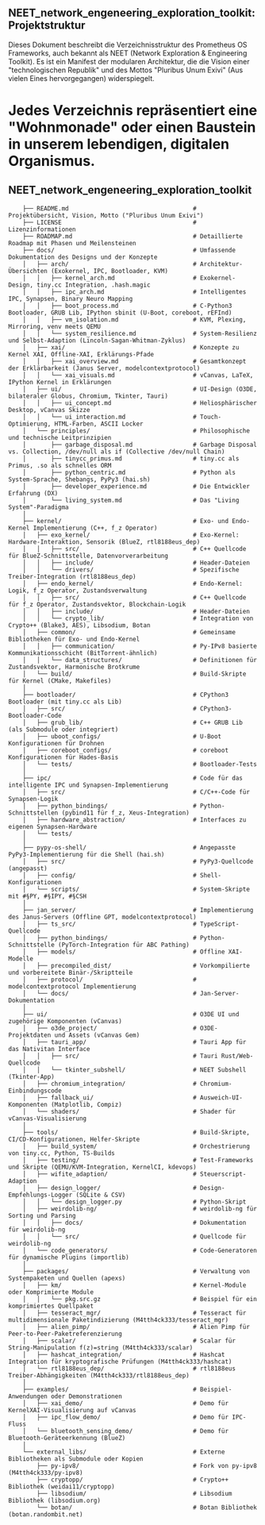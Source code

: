 ## NEET_network_engeneering_exploration_toolkit: Projektstruktur
Dieses Dokument beschreibt die Verzeichnisstruktur des Prometheus OS Frameworks, auch bekannt als NEET (Network Exploration & Engineering Toolkit). Es ist ein Manifest der modularen Architektur, die die Vision einer "technologischen Republik" und des Mottos "Pluribus Unum Exivi" (Aus vielen Eines hervorgegangen) widerspiegelt.

# Jedes Verzeichnis repräsentiert eine "Wohnmonade" oder einen Baustein in unserem lebendigen, digitalen Organismus.

## NEET_network_engeneering_exploration_toolkit
        ├── README.md                                   # Projektübersicht, Vision, Motto ("Pluribus Unum Exivi")
        ├── LICENSE                                     # Lizenzinformationen
        ├── ROADMAP.md                                  # Detaillierte Roadmap mit Phasen und Meilensteinen
        ├── docs/                                       # Umfassende Dokumentation des Designs und der Konzepte
        │   ├── arch/                                   # Architektur-Übersichten (Exokernel, IPC, Bootloader, KVM)
        │   │   ├── kernel_arch.md                      # Exokernel-Design, tiny.cc Integration, .hash.magic
        │   │   ├── ipc_arch.md                         # Intelligentes IPC, Synapsen, Binary Neuro Mapping
        │   │   ├── boot_process.md                     # C-Python3 Bootloader, GRUB Lib, IPython sbinit (U-Boot, coreboot, rEFInd)
        │   │   ├── vm_isolation.md                     # KVM, Plexing, Mirroring, venv meets QEMU
        │   │   └── system_resilience.md                # System-Resilienz und Selbst-Adaption (Lincoln-Sagan-Whitman-Zyklus)
        │   ├── xai/                                    # Konzepte zu Kernel XAI, Offline-XAI, Erklärungs-Pfade
        │   │   ├── xai_overview.md                     # Gesamtkonzept der Erklärbarkeit (Janus Server, modelcontextprotocol)
        │   │   └── xai_visuals.md                      # vCanvas, LaTeX, IPython Kernel in Erklärungen
        │   ├── ui/                                     # UI-Design (O3DE, bilateraler Globus, Chromium, Tkinter, Tauri)
        │   │   ├── ui_concept.md                       # Heliosphärischer Desktop, vCanvas Skizze
        │   │   └── ui_interaction.md                   # Touch-Optimierung, HTML-Farben, ASCII Locker
        │   └── principles/                             # Philosophische und technische Leitprinzipien
        │       ├── garbage_disposal.md                 # Garbage Disposal vs. Collection, /dev/null als if (Collective /dev/null Chain)
        │       ├── tinycc_primus.md                    # tiny.cc als Primus, .so als schnelles ORM
        │       ├── python_centric.md                   # Python als System-Sprache, Shebangs, PyPy3 (hai.sh)
        │       ├── developer_experience.md             # Die Entwickler Erfahrung (DX)
        │       └── living_system.md                    # Das "Living System"-Paradigma
        │
        ├── kernel/                                     # Exo- und Endo-Kernel Implementierung (C++, f_z Operator)
        │   ├── exo_kernel/                             # Exo-Kernel: Hardware-Interaktion, Sensorik (BlueZ, rtl8188eus_dep)
        │   │   ├── src/                                # C++ Quellcode für BlueZ-Schnittstelle, Datenvorverarbeitung
        │   │   ├── include/                            # Header-Dateien
        │   │   └── drivers/                            # Spezifische Treiber-Integration (rtl8188eus_dep)
        │   ├── endo_kernel/                            # Endo-Kernel: Logik, f_z Operator, Zustandsverwaltung
        │   │   ├── src/                                # C++ Quellcode für f_z Operator, Zustandsvektor, Blockchain-Logik
        │   │   ├── include/                            # Header-Dateien
        │   │   └── crypto_lib/                         # Integration von Crypto++ (Blake3, AES), Libsodium, Botan
        │   ├── common/                                 # Gemeinsame Bibliotheken für Exo- und Endo-Kernel
        │   │   ├── communication/                      # Py-IPv8 basierte Kommunikationsschicht (BitTorrent-ähnlich)
        │   │   └── data_structures/                    # Definitionen für Zustandsvektor, Harmonische Brotkrume
        │   └── build/                                  # Build-Skripte für Kernel (CMake, Makefiles)
        │
        ├── bootloader/                                 # CPython3 Bootloader (mit tiny.cc als Lib)
        │   ├── src/                                    # CPython3-Bootloader-Code
        │   ├── grub_lib/                               # C++ GRUB Lib (als Submodule oder integriert)
        │   ├── uboot_configs/                          # U-Boot Konfigurationen für Drohnen
        │   ├── coreboot_configs/                       # coreboot Konfigurationen für Hades-Basis
        │   └── tests/                                  # Bootloader-Tests
        │
        ├── ipc/                                        # Code für das intelligente IPC und Synapsen-Implementierung
        │   ├── src/                                    # C/C++-Code für Synapsen-Logik
        │   ├── python_bindings/                        # Python-Schnittstellen (pybind11 für f_z, Xeus-Integration)
        │   ├── hardware_abstraction/                   # Interfaces zu eigenen Synapsen-Hardware
        │   └── tests/
        │
        ├── pypy-os-shell/                              # Angepasste PyPy3-Implementierung für die Shell (hai.sh)
        │   ├── src/                                    # PyPy3-Quellcode (angepasst)
        │   ├── config/                                 # Shell-Konfigurationen
        │   └── scripts/                                # System-Skripte mit #§PY, #§IPY, #§CSH
        │
        ├── jan_server/                                 # Implementierung des Janus-Servers (Offline GPT, modelcontextprotocol)
        │   ├── ts_src/                                 # TypeScript-Quellcode
        │   ├── python_bindings/                        # Python-Schnittstelle (PyTorch-Integration für ABC Pathing)
        │   ├── models/                                 # Offline XAI-Modelle
        │   ├── precompiled_dist/                       # Vorkompilierte und vorbereitete Binär-/Skriptteile
        │   ├── protocol/                               # modelcontextprotocol Implementierung
        │   └── docs/                                   # Jan-Server-Dokumentation
        │
        ├── ui/                                         # O3DE UI und zugehörige Komponenten (vCanvas)
        │   ├── o3de_project/                           # O3DE-Projektdaten und Assets (vCanvas Gem)
        │   ├── tauri_app/                              # Tauri App für das Nativitan Interface
        │   │   ├── src/                                # Tauri Rust/Web-Quellcode
        │   │   └── tkinter_subshell/                   # NEET Subshell (Tkinter-App)
        │   ├── chromium_integration/                   # Chromium-Einbindungscode
        │   ├── fallback_ui/                            # Ausweich-UI-Komponenten (Matplotlib, Compiz)
        │   └── shaders/                                # Shader für vCanvas-Visualisierung
        │
        ├── tools/                                      # Build-Skripte, CI/CD-Konfigurationen, Helfer-Skripte
        │   ├── build_system/                           # Orchestrierung von tiny.cc, Python, TS-Builds
        │   ├── testing/                                # Test-Frameworks und Skripte (QEMU/KVM-Integration, KernelCI, kdevops)
        │   ├── wifite_adaption/                        # Steuerscript-Adaption
        │   ├── design_logger/                          # Design-Empfehlungs-Logger (SQLite & CSV)
        │   │   └── design_logger.py                    # Python-Skript
        │   ├── weirdolib-ng/                           # weirdolib-ng für Sorting und Parsing
        │   │   ├── docs/                               # Dokumentation für weirdolib-ng
        │   │   └── src/                                # Quellcode für weirdolib-ng
        │   └── code_generators/                        # Code-Generatoren für dynamische Plugins (importlib)
        │
        ├── packages/                                   # Verwaltung von Systempaketen und Quellen (apexs)
        │   ├── km/                                     # Kernel-Module oder Komprimierte Module
        │   │   └── pkg.src.gz                          # Beispiel für ein komprimiertes Quellpaket
        │   ├── tesseract_mgr/                          # Tesseract für multidimensionale Paketindizierung (M4tth4ck333/tesseract_mgr)
        │   ├── alien_pimp/                             # Alien Pimp für Peer-to-Peer-Paketreferenzierung
        │   ├── scalar/                                 # Scalar für String-Manipulation f(z)=string (M4tth4ck333/scalar)
        │   ├── hashcat_integration/                    # Hashcat Integration für kryptografische Prüfungen (M4tth4ck333/hashcat)
        │   └── rtl8188eus_dep/                         # rtl8188eus Treiber-Abhängigkeiten (M4tth4ck333/rtl8188eus_dep)
        │
        ├── examples/                                   # Beispiel-Anwendungen oder Demonstrationen
        │   ├── xai_demo/                               # Demo für KernelXAI-Visualisierung auf vCanvas
        │   ├── ipc_flow_demo/                          # Demo für IPC-Fluss
        │   └── bluetooth_sensing_demo/                 # Demo für Bluetooth-Geräteerkennung (BlueZ)
        │
        └── external_libs/                              # Externe Bibliotheken als Submodule oder Kopien
            ├── py-ipv8/                                # Fork von py-ipv8 (M4tth4ck333/py-ipv8)
            ├── cryptopp/                               # Crypto++ Bibliothek (weidai11/cryptopp)
            ├── libsodium/                              # Libsodium Bibliothek (libsodium.org)
            └── botan/                                  # Botan Bibliothek (botan.randombit.net)
